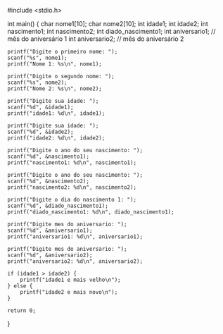 #include <stdio.h>

int main() {
    char nome1[10];
    char nome2[10];
    int idade1;
    int idade2;
    int nascimento1;
    int nascimento2;
    int diado_nascimento1;
    int aniversario1;  // mês do aniversário 1
    int aniversario2;  // mês do aniversário 2

    printf("Digite o primeiro nome: ");
    scanf("%s", nome1);
    printf("Nome 1: %s\n", nome1);

    printf("Digite o segundo nome: ");
    scanf("%s", nome2);
    printf("Nome 2: %s\n", nome2);

    printf("Digite sua idade: ");
    scanf("%d", &idade1);
    printf("idade1: %d\n", idade1);

    printf("Digite sua idade: ");
    scanf("%d", &idade2);
    printf("idade2: %d\n", idade2);

    printf("Digite o ano do seu nascimento: ");
    scanf("%d", &nascimento1);
    printf("nascimento1: %d\n", nascimento1);

    printf("Digite o ano do seu nascimento: ");
    scanf("%d", &nascimento2);
    printf("nascimento2: %d\n", nascimento2);
    
    printf("Digite o dia do nascimento 1: ");
    scanf("%d", &diado_nascimento1);
    printf("diado_nascimento1: %d\n", diado_nascimento1);

    printf("Digite mes do aniversario: ");
    scanf("%d", &aniversario1);
    printf("aniversario1: %d\n", aniversario1);
    
    printf("Digite mes do aniversario: ");
    scanf("%d", &aniversario2);
    printf("aniversario2: %d\n", aniversario2);

    if (idade1 > idade2) {
        printf("idade1 e mais velho\n");
    } else {
        printf("idade2 e mais novo\n");
    }

    return 0;
}
